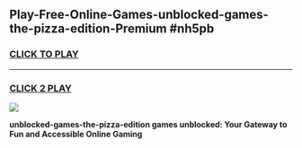 
## Play-Free-Online-Games-unblocked-games-the-pizza-edition-Premium #nh5pb
<h3>
<a href="https://premium.freeplayer.one?title=unblocked-games-the-pizza-edition&ref=8M">CLICK TO PLAY</a></h3>
<hr>

<h3>
<a href="https://premium.freeplayer.one?title=unblocked-games-the-pizza-edition&ref=8M">CLICK 2 PLAY</a>
  
</h3>

<a href="https://premium.freeplayer.one?title=unblocked-games-the-pizza-edition&ref=8M"><img src="https://clearcache.store/games.png"></a>


**unblocked-games-the-pizza-edition games unblocked: Your Gateway to Fun and Accessible Online Gaming**
